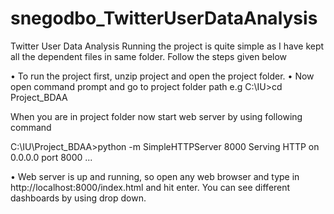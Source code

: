# snegodbo_TwitterUserDataAnalysis
Twitter User Data Analysis
Running the project is quite simple as I have kept all the dependent files in same folder. Follow the steps given below 

•	To run the project first, unzip project and open the project folder.
•	Now open command prompt and go to project folder path
e.g 
C:\IU>cd Project_BDAA

When you are in project folder now start web server by using following command

C:\IU\Project_BDAA>python -m SimpleHTTPServer 8000
Serving HTTP on 0.0.0.0 port 8000 ... 

•	Web server is up and running, so open any web browser and type in
http://localhost:8000/index.html and hit enter. You can see different dashboards by using drop down.

